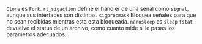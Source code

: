 `Clone` es `Fork`.
`rt_sigaction` define el handler de una señal como `signal`, aunque sus interfaces son distintas. 
`sigprocmask` Bloquea señales para que no sean recibidas mientras esta esta bloqueada.
`nanosleep` es `sleep`
`fstat` devuelve el status de un archivo, como cuanto mide si le pasas los parametros adecuados.